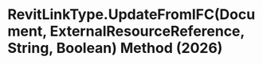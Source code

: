 # RevitLinkType.UpdateFromIFC(Document, ExternalResourceReference, String, Boolean) Method (2026)

﻿